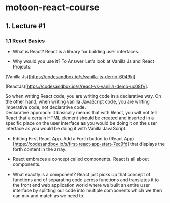 # motoon-react-course

## 1. Lecture #1

### 1.1 React Basics

- What is React?
React is a library for building user interfaces.

- Why would you use it?
To Answer Let's look at Vanilla Js and React Projects:


(Vanilla Js)[https://codesandbox.io/s/vanilla-js-demo-6049kj].


(ReactJs)[https://codesandbox.io/s/react-vs-vanilla-demo-uc08fv].
</br>

So when writing React code, you are writing code in a declarative way.
On the other hand, when writing vanilla JavaScript code, you are writing imperative code, not declarative code.
</br>
Declarative approach: it basically means that with React, you will not tell React that a certain HTML element should be created and inserted in a specific place on the user interface as you would be doing it on the user interface as you would be doing it with Vanilla JavaScript.

- Editing First React App.
  Add a Forth button to (React App)[https://codesandbox.io/s/first-react-app-start-7ec9fd] that displays the forth content in the array.

- React embraces a concept called components. React is all about components.
- What exactly is a component?
  React just picks up that concept of functions and of separating code across functions and translates it to the front end web application world where we built an entire user interface by splitting our code into multiple components which we then can mix and match as we need to.


